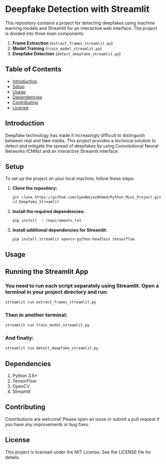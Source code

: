 # Deepfake Detection with Streamlit

This repository contains a project for detecting deepfakes using machine learning models and Streamlit for an interactive web interface. The project is divided into three main components:

1. **Frame Extraction** (`extract_frames_streamlit.py`)
2. **Model Training** (`train_model_streamlit.py`)
3. **Deepfake Detection** (`detect_deepfake_streamlit.py`)

## Table of Contents

- [Introduction](#introduction)
- [Setup](#setup)
- [Usage](#usage)
- [Dependencies](#dependencies)
- [Contributing](#contributing)
- [License](#license)

## Introduction

Deepfake technology has made it increasingly difficult to distinguish between real and fake media. This project provides a technical solution to detect and mitigate the spread of deepfakes by using Convolutional Neural Networks (CNNs) and an interactive Streamlit interface.

## Setup

To set up the project on your local machine, follow these steps:

1. **Clone the repository:**

    ```bash
    git clone https://github.com/SyedAejazAhmed/Python_Mini_Project.git
    cd Deepfake_Streamlit
    ```

2. **Install the required dependencies:**

    ```bash
    pip install -r requirements.txt
    ```

3. **Install additional dependencies for Streamlit:**

    ```bash
    pip install streamlit opencv-python-headless tensorflow
    ```

## Usage
## Running the Streamlit App

### You need to run each script separately using Streamlit. Open a terminal in your project directory and run:
```bash
streamlit run extract_frames_streamlit.py
```

### Then in another terminal:
```bash
streamlit run train_model_streamlit.py
```

### And finally:
```bash
streamlit run detect_deepfake_streamlit.py
```

## Dependencies
1. Python 3.6+
2. TensorFlow
3. OpenCV
4. Streamlit

## Contributing
Contributions are welcome! Please open an issue or submit a pull request if you have any improvements or bug fixes.

## License
This project is licensed under the MIT License. See the LICENSE file for details.
